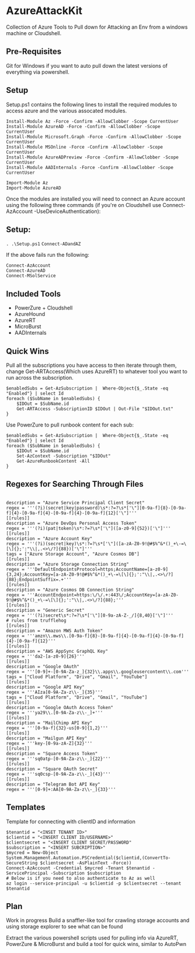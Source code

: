 # AzureAttackKit
Collection of Azure Tools to Pull down for Attacking an Env from a windows machine or Cloudshell. 

## Pre-Requisites
Git for Windows if you want to auto pull down the latest versions of everything via powershell.

## Setup
Setup.ps1 contains the following lines to install the required modules to access azure and the various assocated modules. 
```
Install-Module Az -Force -Confirm -AllowClobber -Scope CurrentUser
Install-Module AzureAD -Force -Confirm -AllowClobber -Scope CurrentUser
Install-Module Microsoft.Graph -Force -Confirm -AllowClobber -Scope CurrentUser
Install-Module MSOnline -Force -Confirm -AllowClobber -Scope CurrentUser       
Install-Module AzureADPreview -Force -Confirm -AllowClobber -Scope CurrentUser 
Install-Module AADInternals -Force -Confirm -AllowClobber -Scope CurrentUser   

Import-Module Az
Import-Module AzureAD
```

Once the modules are installed you will need to connect an Azure account using the following three commands (if you're on Cloudshell use Connect-AzAccount -UseDeviceAuthentication): 
## Setup:
`. .\Setup.ps1`
`Connect-ADandAZ`

If the above fails run the following:
``` 
Connect-AzAccount
Connect-AzureAD
Connect-MSolService
```

## Included Tools
- PowerZure + Cloudshell
- AzureHound
- AzureRT
- MicroBurst
- AADInternals

## Quick Wins
Pull all the subscriptions you have access to then iterate through them, change Get-ARTAccess(Which uses AzureRT) to whatever tool you want to run across the subscription.
```
$enabledSubs = Get-AzSubscription |  Where-Object{$_.State -eq "Enabled"} | select Id
foreach ($SubName in $enabledSubs) {
    $IDOut = $SubName.id
    Get-ARTAccess -SubscriptionID $IDOut | Out-File "$IDOut.txt"
}
```

Use PowerZure to pull runbook content for each sub:
```
$enabledSubs = Get-AzSubscription |  Where-Object{$_.State -eq "Enabled"} | select Id
foreach ($SubName in $enabledSubs) {    
    $IDOut = $SubName.id
    Set-AzContext -Subscription "$IDOut"
    Get-AzureRunbookContent -All
}
```

## Regexes for Searching Through Files
```

description = "Azure Service Principal Client Secret"
regex = '''(?i)(secret|key|password)\s*:?=?\s*['\"][0-9a-f]{8}-[0-9a-f]{4}-[0-9a-f]{4}-[0-9a-f]{4}-[0-9a-f]{12}['\"]'''
[[rules]]
description = "Azure DevOps Personal Access Token"
regex = '''(?i)(pat|token)\s*:?=?\s*['\"]([a-z0-9]{52})['\"]'''
[[rules]]
description = "Azure Account Key"
regex = '''(?i)(secret|key)\s*:?=?\s*['\"]([a-zA-Z0-9!@#$%^&*()_+\-=\[\]{};':"\\|,.<>\/?]{88})['\"]'''
tags = ["Azure Storage Account", "Azure Cosmos DB"]
[[rules]]
description = "Azure Storage Connection String"
regex = '''DefaultEndpointsProtocol=https;AccountName=[a-z0-9]{3,24};AccountKey=[a-zA-Z0-9!@#$%^&*()_+\-=\[\]{};':"\\|,.<>\/?]{88};EndpointSuffix=.+'''
[[rules]]
description = "Azure Cosmos DB Connection String"
regex = '''AccountEndpoint=https:\/\/.+:443\/;AccountKey=[a-zA-Z0-9!@#$%^&*()_+\-=\[\]{};':"\\|,.<>\/?]{88};'''
[[rules]]
description = "Generic Secret"
regex = '''(?i)secret\s*:?=?\s*['\"][0-9a-zA-Z-_/]{8,40}['\"]'''
# rules from trufflehog
[[rules]]
description = "Amazon MWS Auth Token"
regex = '''amzn\\.mws\\.[0-9a-f]{8}-[0-9a-f]{4}-[0-9a-f]{4}-[0-9a-f]{4}-[0-9a-f]{12}'''
[[rules]]
description = "AWS AppSync GraphQL Key"
regex = '''da2-[a-z0-9]{26}'''
[[rules]]
description = "Google OAuth"
regex = '''[0-9]+-[0-9A-Za-z_]{32}\\.apps\\.googleusercontent\\.com'''
tags = ["Cloud Platform", "Drive", "Gmail", "YouTube"]
[[rules]]
description = "Google API Key"
regex = '''AIza[0-9A-Za-z\\-_]{35}'''
tags = ["Cloud Platform", "Drive", "Gmail", "YouTube"]
[[rules]]
description = "Google OAuth Access Token"
regex = '''ya29\\.[0-9A-Za-z\\-_]+'''
[[rules]]
description = "MailChimp API Key"
regex = '''[0-9a-f]{32}-us[0-9]{1,2}'''
[[rules]]
description = "Mailgun API Key"
regex = '''key-[0-9a-zA-Z]{32}'''
[[rules]]
description = "Square Access Token"
regex = '''sq0atp-[0-9A-Za-z\\-_]{22}'''
[[rules]]
description = "Square OAuth Secret"
regex = '''sq0csp-[0-9A-Za-z\\-_]{43}'''
[[rules]]
description = "Telegram Bot API Key"
regex = '''[0-9]+:AA[0-9A-Za-z\\-_]{33}'''
```

## Templates
Template for connecting with clientID and information
```
$tenantid = "<INSET TENANT ID>"
$clientid = "<INSERT CLIENT ID/USERNAME>"
$clientsecret = "<INSERT CLIENT SECRET/PASSWORD"
$subscription = "<INSERT SUBCRIPTION>"
$mycred = New-Object System.Management.Automation.PSCredential($clientid,(ConvertTo-SecureString $clientsecret -AsPlainText -Force))
Connect-AzAccount -Credential $mycred -Tenant $tenantid -ServicePrincipal -Subscription $subscription
# Below is if you need to also authenticate to Az as well
az login --service-principal -u $clientid -p $clientsecret --tenant $tenantid
```


## Plan
Work in progress 
Build a snaffler-like tool for crawling storage accounts and using storage explorer to see what can be found

Extract the various powershell scripts used for pulling info via AzureRT, PowerZure & MicroBurst and build a tool for quick wins, similar to AutoPwn


